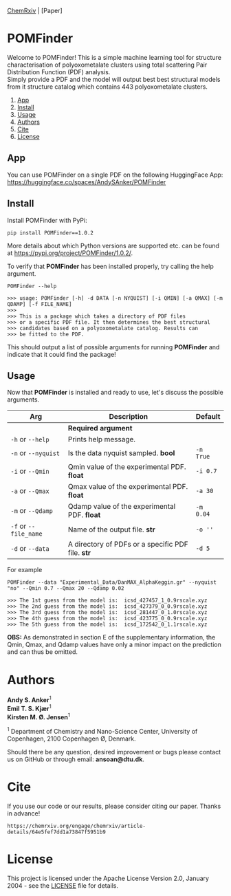 [ChemRxiv](https://chemrxiv.org/engage/chemrxiv/article-details/64e5fef7dd1a73847f5951b9)  |  [Paper]

# POMFinder
Welcome to POMFinder!
This is a simple machine learning tool for structure characterisation of polyoxometalate clusters using total scattering Pair 
Distribution Function (PDF) analysis.  
Simply provide a PDF and the model will output best best structural models from it structure catalog which contains 443 polyoxometalate clusters. 

1. [App](#app)
2. [Install](#install)
3. [Usage](#usage)
4. [Authors](#authors)
5. [Cite](#cite)
6. [License](#license)

## App
You can use POMFinder on a single PDF on the following HuggingFace App:
https://huggingface.co/spaces/AndySAnker/POMFinder

## Install
Install POMFinder with PyPi:
```
pip install POMFinder==1.0.2
```
More details about which Python versions are supported etc. can be found at https://pypi.org/project/POMFinder/1.0.2/.

To verify that __POMFinder__ has been installed properly, try calling the help argument.
```
POMFinder --help

>>> usage: POMFinder [-h] -d DATA [-n NYQUIST] [-i QMIN] [-a QMAX] [-m QDAMP] [-f FILE_NAME]       
>>> 
>>> This is a package which takes a directory of PDF files 
>>> or a specific PDF file. It then determines the best structural 
>>> candidates based on a polyoxometalate catalog. Results can
>>> be fitted to the PDF. 
```  
This should output a list of possible arguments for running __POMFinder__ and indicate that it could find the package! 

## Usage
Now that __POMFinder__ is installed and ready to use, let's discuss the possible arguments.

| Arg | Description | Default |  
| --- | --- |  --- |  
|  | __Required argument__ | | 
| `-h` or `--help` | Prints help message. |    
| `-n` or `--nyquist` | Is the data nyquist sampled. __bool__ | `-n True`
| `-i` or `--Qmin` | Qmin value of the experimental PDF. __float__ | `-i 0.7` 
| `-a` or `--Qmax` | Qmax value of the experimental PDF. __float__ | `-a 30` 
| `-m` or `--Qdamp` | Qdamp value of the experimental PDF. __float__ | `-m 0.04`
| `-f` or `--file_name` | Name of the output file. __str__ | `-o ''` 
| `-d` or `--data` | A directory of PDFs or a specific PDF file. __str__ | `-d 5` 

For example
```  
POMFinder --data "Experimental_Data/DanMAX_AlphaKeggin.gr" --nyquist "no" --Qmin 0.7 --Qmax 20 --Qdamp 0.02

>>> The 1st guess from the model is:  icsd_427457_1_0.9rscale.xyz
>>> The 2nd guess from the model is:  icsd_427379_0_0.9rscale.xyz
>>> The 3rd guess from the model is:  icsd_281447_0_1.0rscale.xyz
>>> The 4th guess from the model is:  icsd_423775_0_0.9rscale.xyz
>>> The 5th guess from the model is:  icsd_172542_0_1.1rscale.xyz

```  

**OBS:** As demonstrated in section E of the supplementary information, the Qmin, Qmax, and Qdamp values have only a minor impact on the prediction and can thus be omitted.

# Authors
__Andy S. Anker__<sup>1</sup>   
__Emil T. S. Kjær__<sup>1</sup>  
__Kirsten M. Ø. Jensen__<sup>1</sup>    
 
<sup>1</sup> Department of Chemistry and Nano-Science Center, University of Copenhagen, 2100 Copenhagen Ø, Denmark.   

Should there be any question, desired improvement or bugs please contact us on GitHub or 
through email: __ansoan@dtu.dk__.

# Cite
If you use our code or our results, please consider citing our paper. Thanks in advance!
```
https://chemrxiv.org/engage/chemrxiv/article-details/64e5fef7dd1a73847f5951b9
```

# License
This project is licensed under the Apache License Version 2.0, January 2004 - see the [LICENSE](LICENSE) file for details.
